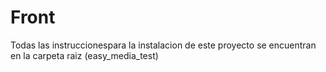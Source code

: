 # Front

Todas las instruccionespara la instalacion de este proyecto se encuentran en la carpeta raiz (easy_media_test)
